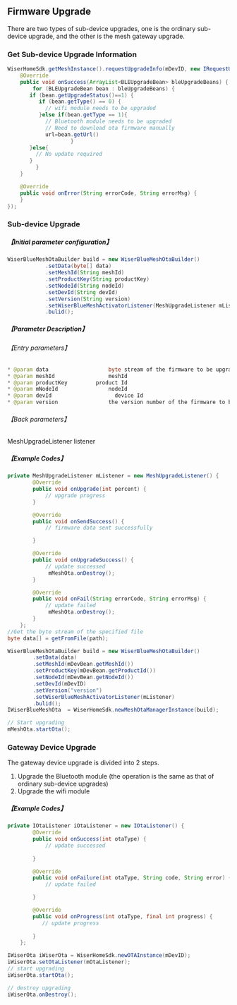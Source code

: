 ## Firmware Upgrade
There are two types of sub-device upgrades, one is the ordinary sub-device upgrade, and the other is the mesh gateway upgrade.

### Get Sub-device Upgrade Information
```java
WiserHomeSdk.getMeshInstance().requestUpgradeInfo(mDevID, new IRequestUpgradeInfoCallback() {
    @Override
    public void onSuccess(ArrayList<BLEUpgradeBean> bleUpgradeBeans) {
    	for (BLEUpgradeBean bean : bleUpgradeBeans) {
       if (bean.getUpgradeStatus()==1) {
          if (bean.getType() == 0) {
            // wifi module needs to be upgraded
          }else if(bean.getType == 1){
            // Bluetooth module needs to be upgraded
            // Need to download ota firmware manually
            url=bean.getUrl()
					}
       }else{
         // No update required
       }
		 }
    }

    @Override
    public void onError(String errorCode, String errorMsg) {
    }
});
```

### Sub-device Upgrade
##### 【Initial parameter configuration】
```java
WiserBlueMeshOtaBuilder build = new WiserBlueMeshOtaBuilder()
            .setData(byte[] data)
            .setMeshId(String meshId)
            .setProductKey(String productKey)
            .setNodeId(String nodeId)      
            .setDevId(String devId)
            .setVersion(String version)
            .setWiserBlueMeshActivatorListener(MeshUpgradeListener mListener)
            .bulid();

```
##### 【Parameter Description】
###### 【Entry parameters】
```java
* @param data     				byte stream of the firmware to be upgraded
* @param meshId   				meshId
* @param productKey    		product Id
* @param mNodeId  				nodeId
* @param devId 					  device Id 
* @param version     			the version number of the firmware to be upgraded
```

###### 【Back parameters】
MeshUpgradeListener listener 

##### 【Example Codes】
```java
private MeshUpgradeListener mListener = new MeshUpgradeListener() {
        @Override
        public void onUpgrade(int percent) {
        	// upgrade progress
        }

        @Override
        public void onSendSuccess() {
        	// firmware data sent successfully

        }

        @Override
        public void onUpgradeSuccess() {
        	// update successed
        	 mMeshOta.onDestroy();
        }

        @Override
        public void onFail(String errorCode, String errorMsg) {
        	// update failed
        	 mMeshOta.onDestroy();
        }
    };
//Get the byte stream of the specified file
byte data[] = getFromFile(path);

WiserBlueMeshOtaBuilder build = new WiserBlueMeshOtaBuilder()
        .setData(data)
        .setMeshId(mDevBean.getMeshId())
        .setProductKey(mDevBean.getProductId())
        .setNodeId(mDevBean.getNodeId())
        .setDevId(mDevID)
        .setVersion("version")
        .setWiserBlueMeshActivatorListener(mListener)
        .bulid();
IWiserBlueMeshOta  = WiserHomeSdk.newMeshOtaManagerInstance(build);

// Start upgrading
mMeshOta.startOta();
```

### Gateway Device Upgrade
The gateway device upgrade is divided into 2 steps.

1. Upgrade the Bluetooth module (the operation is the same as that of ordinary sub-device upgrades) 
2. Upgrade the wifi module

##### 【Example Codes】
```java
private IOtaListener iOtaListener = new IOtaListener() {
        @Override
        public void onSuccess(int otaType) {
            // update successed
  		
  		}

        @Override
        public void onFailure(int otaType, String code, String error) {
         	// update failed

        }

        @Override
        public void onProgress(int otaType, final int progress) {
           // update progress
                      
        }
    };

IWiserOta iWiserOta = WiserHomeSdk.newOTAInstance(mDevID);
iWiserOta.setOtaListener(mOtaListener);
// start upgrading
iWiserOta.startOta();

// destroy upgrading
iWiserOta.onDestroy();

```
